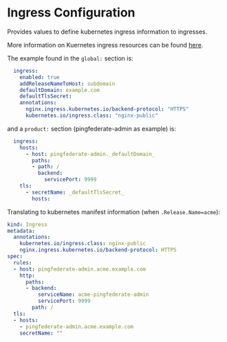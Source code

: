 # Ingress Configuration

Provides values to define kubernetes ingress information to ingresses.

More information on Kuernetes ingress resources can be found [here](https://kubernetes.io/docs/concepts/services-networking/ingress/).

The example found in the `global:` section is:

```yaml
  ingress:
    enabled: true
    addReleaseNameToHost: subdomain
    defaultDomain: example.com
    defaultTlsSecret:
    annotations:
      nginx.ingress.kubernetes.io/backend-protocol: "HTTPS"
      kubernetes.io/ingress.class: "nginx-public"
```

and a `product:` section (pingfederate-admin as example) is:

```yaml
  ingress:
    hosts:
      - host: pingfederate-admin._defaultDomain_
        paths:
        - path: /
          backend:
            servicePort: 9999
    tls:
      - secretName: _defaultTlsSecret_
        hosts:
```

Translating to kubernetes manifest information (when `.Release.Name=acme`):

```yaml
kind: Ingress
metadata:
  annotations:
    kubernetes.io/ingress.class: nginx-public
    nginx.ingress.kubernetes.io/backend-protocol: HTTPS
spec:
  rules:
  - host: pingfederate-admin.acme.example.com
    http:
      paths:
      - backend:
          serviceName: acme-pingfederate-admin
          servicePort: 9999
        path: /
  tls:
  - hosts:
    - pingfederate-admin.acme.example.com
    secretName: ""
```
